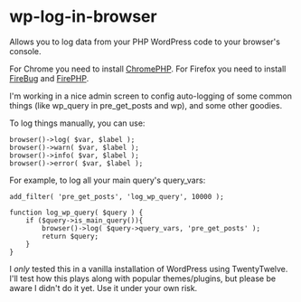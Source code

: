 wp-log-in-browser
===================

Allows you to log data from your PHP WordPress code to your browser's console.

For Chrome you need to install [ChromePHP](http://www.chromephp.com/).
For Firefox you need to install [FireBug](http://getfirebug.com/) and [FirePHP](http://www.firephp.org/).

I'm working in a nice admin screen to config auto-logging of some common things (like wp_query in pre_get_posts and wp), and some other goodies.

To log things manually, you can use:

    browser()->log( $var, $label );
    browser()->warn( $var, $label );
    browser()->info( $var, $label );
    browser()->error( $var, $label );

For example, to log all your main query's query_vars:

    add_filter( 'pre_get_posts', 'log_wp_query', 10000 );

    function log_wp_query( $query ) {
        if ($query->is_main_query()){
            browser()->log( $query->query_vars, 'pre_get_posts' );
            return $query;
        }
    }

I *only* tested this in a vanilla installation of WordPress using TwentyTwelve. I'll test how this plays along with popular themes/plugins, but please be aware I didn't do it yet. Use it under your own risk.